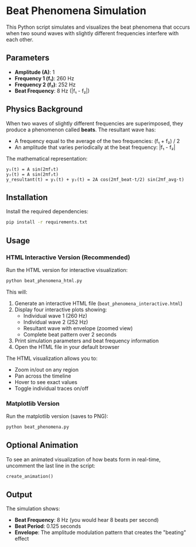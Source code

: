 # Beat Phenomena Simulation

This Python script simulates and visualizes the beat phenomena that occurs when two sound waves with slightly different frequencies interfere with each other.

## Parameters
- **Amplitude (A)**: 1
- **Frequency 1 (f₁)**: 260 Hz
- **Frequency 2 (f₂)**: 252 Hz
- **Beat Frequency**: 8 Hz (|f₁ - f₂|)

## Physics Background

When two waves of slightly different frequencies are superimposed, they produce a phenomenon called **beats**. The resultant wave has:
- A frequency equal to the average of the two frequencies: (f₁ + f₂) / 2
- An amplitude that varies periodically at the beat frequency: |f₁ - f₂|

The mathematical representation:
```
y₁(t) = A sin(2πf₁t)
y₂(t) = A sin(2πf₂t)
y_resultant(t) = y₁(t) + y₂(t) = 2A cos(2πf_beat·t/2) sin(2πf_avg·t)
```

## Installation

Install the required dependencies:
```bash
pip install -r requirements.txt
```

## Usage

### HTML Interactive Version (Recommended)
Run the HTML version for interactive visualization:
```bash
python beat_phenomena_html.py
```

This will:
1. Generate an interactive HTML file (`beat_phenomena_interactive.html`)
2. Display four interactive plots showing:
   - Individual wave 1 (260 Hz)
   - Individual wave 2 (252 Hz)
   - Resultant wave with envelope (zoomed view)
   - Complete beat pattern over 2 seconds
3. Print simulation parameters and beat frequency information
4. Open the HTML file in your default browser

The HTML visualization allows you to:
- Zoom in/out on any region
- Pan across the timeline
- Hover to see exact values
- Toggle individual traces on/off

### Matplotlib Version
Run the matplotlib version (saves to PNG):
```bash
python beat_phenomena.py
```

## Optional Animation

To see an animated visualization of how beats form in real-time, uncomment the last line in the script:
```python
create_animation()
```

## Output

The simulation shows:
- **Beat Frequency**: 8 Hz (you would hear 8 beats per second)
- **Beat Period**: 0.125 seconds
- **Envelope**: The amplitude modulation pattern that creates the "beating" effect
